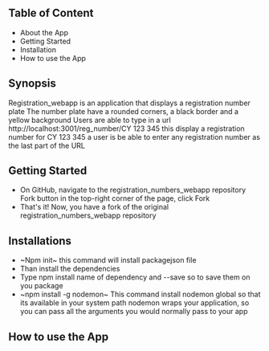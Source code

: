 ## Table of Content 
- About the App
- Getting Started 
- Installation
- How to use the App

## Synopsis
Registration_webapp is an application that displays a registration number plate
The number plate have a rounded corners, a black border and a yellow background
Users are able to type in a url http://localhost:3001/reg_number/CY 123 345 this display a registration number
for CY 123 345 a user is be able to enter any registration number as the last part of the URL

## Getting Started 
- On GitHub, navigate to the registration_numbers_webapp repository
  Fork button in the top-right corner of the page, click Fork
- That's it! Now, you have a fork of the original registration_numbers_webapp repository

## Installations
- ~Npm init~ this command will install packagejson file 
- Than install the dependencies 
- Type  npm install name of dependency and --save so to save them on you package
- ~npm install -g nodemon~ This command install nodemon global so that its available in your system path
   nodemon wraps your application, so you can pass all the arguments you would normally pass to your app
   
## How to use the App



  




